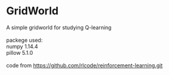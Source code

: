 # GridWorld
A simple gridworld for studying Q-learning</br></br>
packege used:</br>
numpy 1.14.4</br>
pillow 5.1.0</br></br>
code from https://github.com/rlcode/reinforcement-learning.git</br>

